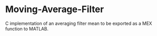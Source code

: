 # Moving-Average-Filter
C implementation of an averaging filter mean to be exported as a MEX function to MATLAB.
